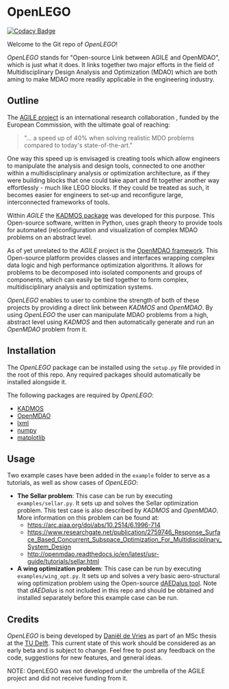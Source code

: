 # OpenLEGO

[![Codacy Badge](https://api.codacy.com/project/badge/Grade/1f32ed0b023e4d2db498589983652773)](https://www.codacy.com/app/danieldevries6/OpenLEGO?utm_source=github.com&utm_medium=referral&utm_content=daniel-de-vries/OpenLEGO&utm_campaign=badger)

Welcome to the Git repo of *OpenLEGO*!

*OpenLEGO* stands for "Open-source Link between AGILE and OpenMDAO", which is just what it does. It links together two
major efforts in the field of Multidisciplinary Design Analysis and Optimization (MDAO) which are both aming to make
MDAO more readily applicable in the engineering industry.

## Outline

The [AGILE project](https://www.agile-project.eu/) is an international research collaboration , funded by the European
Commission, with the ultimate goal of reaching:
>"... a speed up of 40% when solving realistic MDO problems compared to today's state-of-the-art."

One way this speed up is envisaged is creating tools which allow engineers to manipulate the analysis and design tools,
connected to one another within a multidisciplinary analysis or optimization architecture, as if they were building
blocks that one could take apart and fit together another way effortlessly - much like LEGO blocks. If they could be
treated as such, it becomes easier for engineers to set-up and reconfigure large, interconnected frameworks of tools.

Within *AGILE* the [KADMOS package](https://pypi.python.org/pypi/kadmos) was developed for this purpose. This
Open-source software, written in Python, uses graph theory to provide tools for automated (re)configuration and
visualization of complex MDAO problems on an abstract level.

As of yet unrelated to the *AGILE* project is the [OpenMDAO framework](http://openmdao.org/). This Open-source platform
provides classes and interfaces wrapping complex data logic and high performance optimization algorithms. It allows
for problems to be decomposed into isolated components and groups of components, which can easily be tied together to
form complex, multidisciplinary analysis and optimization systems.

*OpenLEGO* enables to user to combine the strength of both of these projects by providing a direct link between *KADMOS*
and *OpenMDAO*. By using *OpenLEGO* the user can manipulate MDAO problems from a high, abstract level using *KADMOS* and
then automatically generate and run an *OpenMDAO* problem from it.

## Installation

The *OpenLEGO* package can be installed using the `setup.py` file provided in the root of this repo. Any required packages
should automatically be installed alongside it.

The following packages are required by *OpenLEGO*:

- [KADMOS](https://pypi.python.org/pypi/kadmos)
- [OpenMDAO](https://testpypi.python.org/pypi/openmdao)
- [lxml](https://pypi.python.org/pypi/lxml)
- [numpy](https://pypi.python.org/pypi/numpy)
- [matplotlib](https://pypi.python.org/pypi/matplotlib/)

## Usage

Two example cases have been added in the `example` folder to serve as a tutorials, as well as show cases of *OpenLEGO*:
- **The Sellar problem**: This case can be run by executing `examples/sellar.py`. It sets up and solves the Sellar 
optimization problem. This test case is also described by *KADMOS* and *OpenMDAO*. More information on this problem can
be found at:
    - https://arc.aiaa.org/doi/abs/10.2514/6.1996-714
    - https://www.researchgate.net/publication/2759746_Response_Surface_Based_Concurrent_Subspace_Optimization_For_Multidisciplinary_System_Design
    - http://openmdao.readthedocs.io/en/latest/usr-guide/tutorials/sellar.html
- **A wing optimization problem**: This case can be run by executing `examples/wing_opt.py`. It sets up and solves a very
basic aero-structural wing optimization problem using the Open-source [dAEDalus tool](https://github.com/sbind/dAEDalusNXT).
Note that *dAEDalus* is not included in this repo and should be obtained and installed separately before this example case
can be run.

## Credits
*OpenLEGO* is being developed by [Daniël de Vries](https://www.linkedin.com/in/dani%C3%ABl-de-vries-07495661/) as part
of an MSc thesis at the [TU Delft](https://www.tudelft.nl/). This current state of this work should be considered as an early
beta and is subject to change. Feel free to post any feedback on the code, suggestions for new features, and general ideas.

NOTE: OpenLEGO was not developed under the umbrella of the AGILE project and did not receive funding from it.
